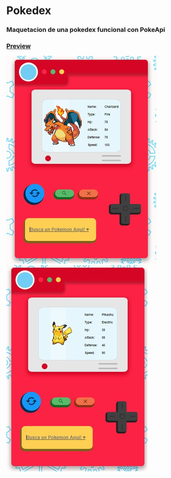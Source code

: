 # Pokedex
### Maquetacion de una pokedex funcional con PokeApi
### [Preview](https://gallardior.github.io/Pokedex/)
![Pokedex1](./Poke1.jpg)
![Pokedex2](./poke2.jpg)
